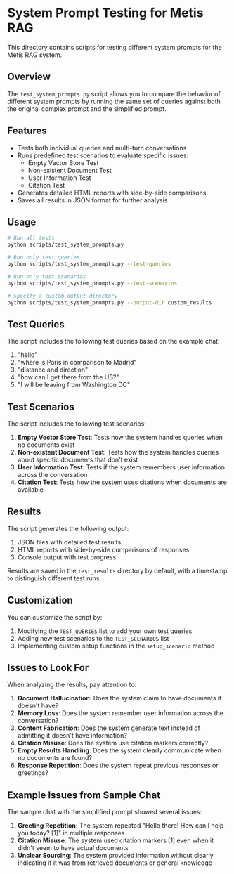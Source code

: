 # System Prompt Testing for Metis RAG

This directory contains scripts for testing different system prompts for the Metis RAG system.

## Overview

The `test_system_prompts.py` script allows you to compare the behavior of different system prompts by running the same set of queries against both the original complex prompt and the simplified prompt.

## Features

- Tests both individual queries and multi-turn conversations
- Runs predefined test scenarios to evaluate specific issues:
  - Empty Vector Store Test
  - Non-existent Document Test
  - User Information Test
  - Citation Test
- Generates detailed HTML reports with side-by-side comparisons
- Saves all results in JSON format for further analysis

## Usage

```bash
# Run all tests
python scripts/test_system_prompts.py

# Run only test queries
python scripts/test_system_prompts.py --test-queries

# Run only test scenarios
python scripts/test_system_prompts.py --test-scenarios

# Specify a custom output directory
python scripts/test_system_prompts.py --output-dir custom_results
```

## Test Queries

The script includes the following test queries based on the example chat:

1. "hello"
2. "where is Paris in comparison to Madrid"
3. "distance and direction"
4. "how can I get there from the US?"
5. "I will be leaving from Washington DC"

## Test Scenarios

The script includes the following test scenarios:

1. **Empty Vector Store Test**: Tests how the system handles queries when no documents exist
2. **Non-existent Document Test**: Tests how the system handles queries about specific documents that don't exist
3. **User Information Test**: Tests if the system remembers user information across the conversation
4. **Citation Test**: Tests how the system uses citations when documents are available

## Results

The script generates the following output:

1. JSON files with detailed test results
2. HTML reports with side-by-side comparisons of responses
3. Console output with test progress

Results are saved in the `test_results` directory by default, with a timestamp to distinguish different test runs.

## Customization

You can customize the script by:

1. Modifying the `TEST_QUERIES` list to add your own test queries
2. Adding new test scenarios to the `TEST_SCENARIOS` list
3. Implementing custom setup functions in the `setup_scenario` method

## Issues to Look For

When analyzing the results, pay attention to:

1. **Document Hallucination**: Does the system claim to have documents it doesn't have?
2. **Memory Loss**: Does the system remember user information across the conversation?
3. **Content Fabrication**: Does the system generate text instead of admitting it doesn't have information?
4. **Citation Misuse**: Does the system use citation markers correctly?
5. **Empty Results Handling**: Does the system clearly communicate when no documents are found?
6. **Response Repetition**: Does the system repeat previous responses or greetings?

## Example Issues from Sample Chat

The sample chat with the simplified prompt showed several issues:

1. **Greeting Repetition**: The system repeated "Hello there! How can I help you today? [1]" in multiple responses
2. **Citation Misuse**: The system used citation markers [1] even when it didn't seem to have actual documents
3. **Unclear Sourcing**: The system provided information without clearly indicating if it was from retrieved documents or general knowledge